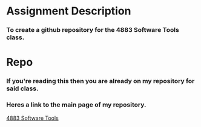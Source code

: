 # Assignment Description
### To create a github repository for the 4883 Software Tools class. 

# Repo
### If you're reading this then you are already on my repository for said class. 
### Heres a link to the main page of my repository.
[4883 Software Tools](https://github.com/ACHarrison32/4883-SoftwareTools-Harrison/tree/main)
